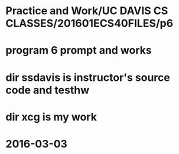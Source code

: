 # Practice and Work/UC DAVIS CS CLASSES/201601ECS40FILES/p6
# program 6 prompt and works
# dir ssdavis is instructor's source code and testhw
# dir xcg is my work
# 2016-03-03

